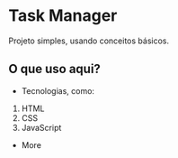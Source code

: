 # Task Manager

Projeto simples, usando conceitos básicos.

## O que uso aqui?

 * Tecnologias, como:
  1. HTML
  1. CSS
  1. JavaScript
 * More

 
